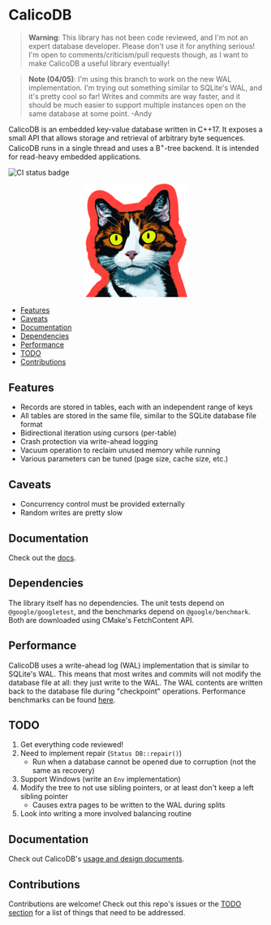 # CalicoDB

> **Warning**: This library has not been code reviewed, and I'm not an expert database developer. 
> Please don't use it for anything serious!
> I'm open to comments/criticism/pull requests though, as I want to make CalicoDB a useful library eventually!

> **Note (04/05)**: I'm using this branch to work on the new WAL implementation. I'm trying out something similar
> to SQLite's WAL, and it's pretty cool so far! Writes and commits are way faster, and it should be much easier to
> support multiple instances open on the same database at some point.
> -Andy

CalicoDB is an embedded key-value database written in C++17.
It exposes a small API that allows storage and retrieval of arbitrary byte sequences.
CalicoDB runs in a single thread and uses a B<sup>+</sup>-tree backend.
It is intended for read-heavy embedded applications.

![CI status badge](https://github.com/andy-byers/CalicoDB/actions/workflows/actions.yml/badge.svg)

<div align="center">
    <img src="doc/mascot.png" style="width: 40%; max-width: 400px" />
</div>

+ [Features](#features)
+ [Caveats](#caveats)
+ [Documentation](#documentation)
+ [Dependencies](#dependencies)
+ [Performance](#performance)
+ [TODO](#todo)
+ [Contributions](#contributions)

## Features
+ Records are stored in tables, each with an independent range of keys
+ All tables are stored in the same file, similar to the SQLite database file format
+ Bidirectional iteration using cursors (per-table)
+ Crash protection via write-ahead logging
+ Vacuum operation to reclaim unused memory while running
+ Various parameters can be tuned (page size, cache size, etc.)

## Caveats
+ Concurrency control must be provided externally
+ Random writes are pretty slow

## Documentation
Check out the [docs](doc/doc.md).

## Dependencies
The library itself has no dependencies.
The unit tests depend on `@google/googletest`, and the benchmarks depend on `@google/benchmark`.
Both are downloaded using CMake's FetchContent API.

## Performance
CalicoDB uses a write-ahead log (WAL) implementation that is similar to SQLite's WAL.
This means that most writes and commits will not modify the database file at all: they just write to the WAL.
The WAL contents are written back to the database file during "checkpoint" operations.
Performance benchmarks can be found [here](./test/benchmarks).

## TODO
1. Get everything code reviewed!
2. Need to implement repair (`Status DB::repair()`)
    + Run when a database cannot be opened due to corruption (not the same as recovery)
3. Support Windows (write an `Env` implementation)
4. Modify the tree to not use sibling pointers, or at least don't keep a left sibling pointer
   + Causes extra pages to be written to the WAL during splits
5. Look into writing a more involved balancing routine

## Documentation
Check out CalicoDB's [usage and design documents](doc).

## Contributions
Contributions are welcome!
Check out this repo's issues or the [TODO section](#todo) for a list of things that need to be addressed.